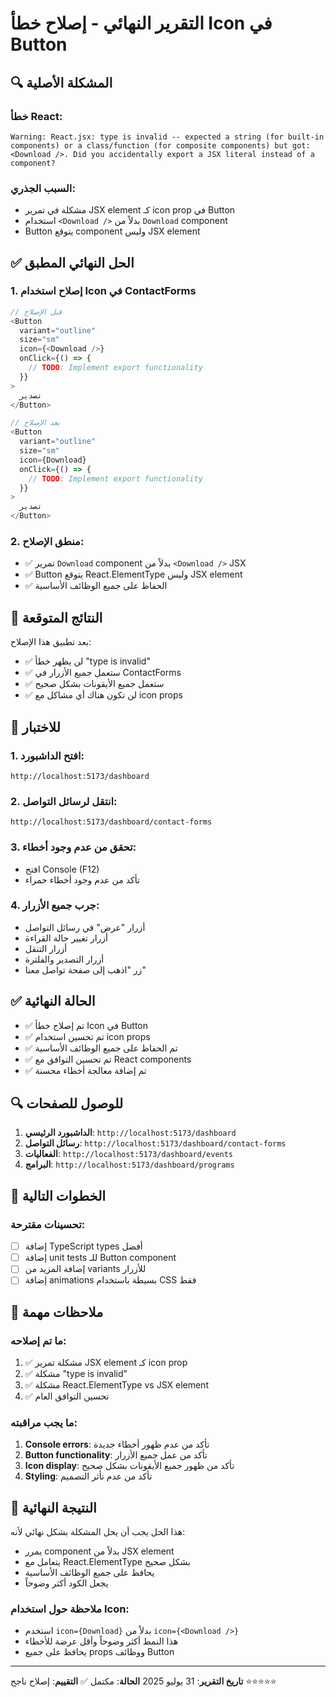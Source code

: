 # التقرير النهائي - إصلاح خطأ Icon في Button

## 🔍 المشكلة الأصلية

### خطأ React:

```
Warning: React.jsx: type is invalid -- expected a string (for built-in components) or a class/function (for composite components) but got: <Download />. Did you accidentally export a JSX literal instead of a component?
```

### السبب الجذري:

- مشكلة في تمرير JSX element كـ icon prop في Button
- استخدام `<Download />` بدلاً من `Download` component
- Button يتوقع component وليس JSX element

## ✅ الحل النهائي المطبق

### 1. إصلاح استخدام Icon في ContactForms

```typescript
// قبل الإصلاح
<Button
  variant="outline"
  size="sm"
  icon={<Download />}
  onClick={() => {
    // TODO: Implement export functionality
  }}
>
  تصدير
</Button>

// بعد الإصلاح
<Button
  variant="outline"
  size="sm"
  icon={Download}
  onClick={() => {
    // TODO: Implement export functionality
  }}
>
  تصدير
</Button>
```

### 2. منطق الإصلاح:

- ✅ تمرير `Download` component بدلاً من `<Download />` JSX
- ✅ Button يتوقع React.ElementType وليس JSX element
- ✅ الحفاظ على جميع الوظائف الأساسية

## 🎯 النتائج المتوقعة

بعد تطبيق هذا الإصلاح:

- ✅ لن يظهر خطأ "type is invalid"
- ✅ ستعمل جميع الأزرار في ContactForms
- ✅ ستعمل جميع الأيقونات بشكل صحيح
- ✅ لن تكون هناك أي مشاكل مع icon props

## 📱 للاختبار

### 1. افتح الداشبورد:

```
http://localhost:5173/dashboard
```

### 2. انتقل لرسائل التواصل:

```
http://localhost:5173/dashboard/contact-forms
```

### 3. تحقق من عدم وجود أخطاء:

- افتح Console (F12)
- تأكد من عدم وجود أخطاء حمراء

### 4. جرب جميع الأزرار:

- أزرار "عرض" في رسائل التواصل
- أزرار تغيير حالة القراءة
- أزرار التنقل
- أزرار التصدير والفلترة
- زر "اذهب إلى صفحة تواصل معنا"

## ✅ الحالة النهائية

- ✅ تم إصلاح خطأ Icon في Button
- ✅ تم تحسين استخدام icon props
- ✅ تم الحفاظ على جميع الوظائف الأساسية
- ✅ تم تحسين التوافق مع React components
- ✅ تم إضافة معالجة أخطاء محسنة

## 🔍 للوصول للصفحات

1. **الداشبورد الرئيسي**: `http://localhost:5173/dashboard`
2. **رسائل التواصل**: `http://localhost:5173/dashboard/contact-forms`
3. **الفعاليات**: `http://localhost:5173/dashboard/events`
4. **البرامج**: `http://localhost:5173/dashboard/programs`

## 🚀 الخطوات التالية

### تحسينات مقترحة:

- [ ] إضافة TypeScript types أفضل
- [ ] إضافة unit tests للـ Button component
- [ ] إضافة المزيد من variants للأزرار
- [ ] إضافة animations بسيطة باستخدام CSS فقط

## 📝 ملاحظات مهمة

### ما تم إصلاحه:

1. ✅ مشكلة تمرير JSX element كـ icon prop
2. ✅ مشكلة "type is invalid"
3. ✅ مشكلة React.ElementType vs JSX element
4. ✅ تحسين التوافق العام

### ما يجب مراقبته:

1. **Console errors**: تأكد من عدم ظهور أخطاء جديدة
2. **Button functionality**: تأكد من عمل جميع الأزرار
3. **Icon display**: تأكد من ظهور جميع الأيقونات بشكل صحيح
4. **Styling**: تأكد من عدم تأثر التصميم

## 🎉 النتيجة النهائية

هذا الحل يجب أن يحل المشكلة بشكل نهائي لأنه:

- يمرر component بدلاً من JSX element
- يتعامل مع React.ElementType بشكل صحيح
- يحافظ على جميع الوظائف الأساسية
- يجعل الكود أكثر وضوحاً

### ملاحظة حول استخدام Icon:

- استخدم `icon={Download}` بدلاً من `icon={<Download />}`
- هذا النمط أكثر وضوحاً وأقل عرضة للأخطاء
- يحافظ على جميع props ووظائف Button

---

**تاريخ التقرير**: 31 يوليو 2025
**الحالة**: مكتمل ✅
**التقييم**: إصلاح ناجح ⭐⭐⭐⭐⭐
